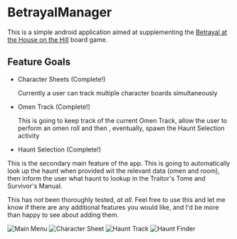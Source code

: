 # BetrayalManager

This is a simple android application aimed at supplementing the 
[Betrayal at the House on the Hill](http://boardgaming.com/games/board-games/betrayal-at-house-on-the-hill)
board game. 

## Feature Goals
- Character Sheets (Complete!)
  
  Currently a user can track multiple character boards simultaneously
  
- Omen Track (Complete!)

  This is going to keep track of the current Omen Track, allow the user to perform an omen roll and then
  , eventually, spawn the Haunt Selection activity
   
- Haunt Selection (Complete!)
 
 This is the secondary main feature of the app. This is going to automatically look up the haunt when provided wit
 the relevant data (omen and room), then inform the user what haunt to lookup in the Traitor's Tome and Survivor's Manual.

This has *not* been thoroughly tested, *at all.* Feel free to use this and let me know if there are any additional features you would like, and I'd be more than happy to see about adding them. 

![Main Menu]("https://lh4.googleusercontent.com/pgOoITtT6AHIYJ8dS7LcYKb-umb0MYC8NvL6LiwygOdGvpEg49AG34W0-7YMbpGpGa3WOQ=w1275-h551")
![Character Sheet]("https://lh3.googleusercontent.com/m8IFJ6i3K8XaPvHS_ZbrZ7Mj7GgUJjbDx2UBt4ICxy1SfXzapJ1ZtmR0F6RrpGJ12LU_0A=w1275-h551")
![Haunt Track]("https://lh4.googleusercontent.com/sJDjFlZcyH-YUH3QEaYVVq6RsqPPEMPjgCeXuQD6Kzl9M2pfzC5iRTIz7mn8hv11ETuGrQ=w1275-h551")
![Haunt Finder]("https://lh6.googleusercontent.com/0cHVkIdFlPNAmSSVk26hiRaPg-WOD9wox-Io8qjTRZJnI3wk97bplIMMKdidaT2laVqOeA=w1275-h551")